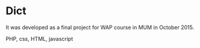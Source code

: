 # Dict
It was developed as a final project for WAP course in MUM in October 2015.

PHP, css, HTML, javascript
